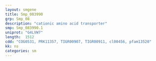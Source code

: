 ```yaml
---
layout: smgene
title: Smp_083990
grp: Smp_08
description: "cationic amino acid transporter"
smp: Smp_083990.1
uniprot: "G4LVW7"
length:  1512
cdd: "COG0531, PRK11357, TIGR00907, TIGR00911, cl00456, pfam13520"
kk: ns
categories: sm
---
```

